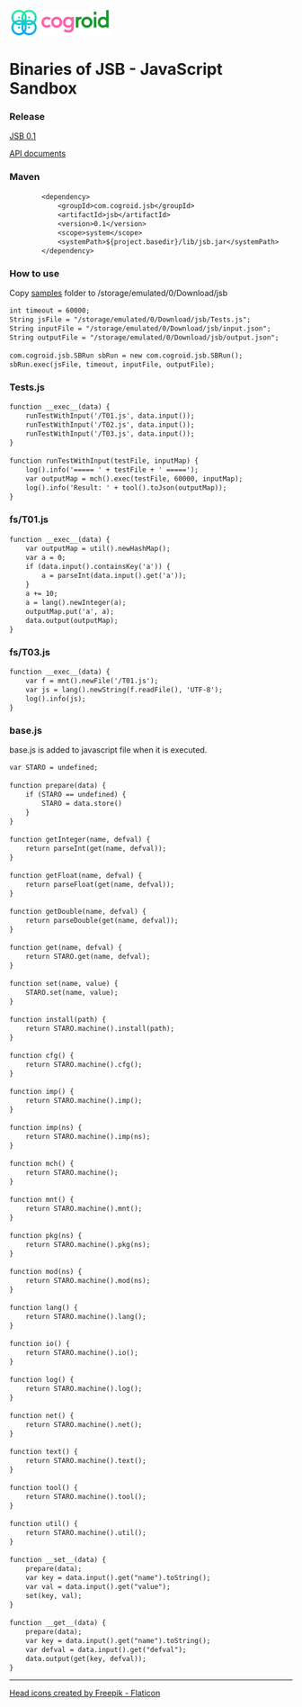 [![cogroid.com](https://github.com/cogroid/resources/raw/main/images/banner/cogroid-48.png)](https://cogroid.com)

# Binaries of JSB - JavaScript Sandbox

### Release

[JSB 0.1](https://github.com/cogroid/d-jsb-bin/releases/download/jsb-0.1/jsb.jar)

[API documents](https://cogroid.com/api/jsb/)

### Maven

```
        <dependency>
            <groupId>com.cogroid.jsb</groupId>
            <artifactId>jsb</artifactId>
            <version>0.1</version>
            <scope>system</scope>
            <systemPath>${project.basedir}/lib/jsb.jar</systemPath>
        </dependency>
```

### How to use

Copy [samples](https://github.com/cogroid/d-jsb-bin/tree/main/samples) folder to /storage/emulated/0/Download/jsb

```
int timeout = 60000;
String jsFile = "/storage/emulated/0/Download/jsb/Tests.js";
String inputFile = "/storage/emulated/0/Download/jsb/input.json";
String outputFile = "/storage/emulated/0/Download/jsb/output.json";

com.cogroid.jsb.SBRun sbRun = new com.cogroid.jsb.SBRun();
sbRun.exec(jsFile, timeout, inputFile, outputFile);

```

### Tests.js

```
function __exec__(data) {
	runTestWithInput('/T01.js', data.input());
	runTestWithInput('/T02.js', data.input());
	runTestWithInput('/T03.js', data.input());
}

function runTestWithInput(testFile, inputMap) {
	log().info('===== ' + testFile + ' =====');
	var outputMap = mch().exec(testFile, 60000, inputMap);
	log().info('Result: ' + tool().toJson(outputMap));
}
```

### fs/T01.js

```
function __exec__(data) {
	var outputMap = util().newHashMap();
	var a = 0;
	if (data.input().containsKey('a')) {
		a = parseInt(data.input().get('a'));
	}
	a += 10;
	a = lang().newInteger(a);
	outputMap.put('a', a);
	data.output(outputMap);
}
```

### fs/T03.js

```
function __exec__(data) {
	var f = mnt().newFile('/T01.js');
	var js = lang().newString(f.readFile(), 'UTF-8');
	log().info(js);
}
```

### base.js

base.js is added to javascript file when it is executed.

```
var STARO = undefined;

function prepare(data) {
	if (STARO == undefined) {
	    STARO = data.store()
	}
}

function getInteger(name, defval) {
    return parseInt(get(name, defval));
}

function getFloat(name, defval) {
    return parseFloat(get(name, defval));
}

function getDouble(name, defval) {
    return parseDouble(get(name, defval));
}

function get(name, defval) {
    return STARO.get(name, defval);
}

function set(name, value) {
    STARO.set(name, value);
}

function install(path) {
    return STARO.machine().install(path);
}

function cfg() {
    return STARO.machine().cfg();
}

function imp() {
    return STARO.machine().imp();
}

function imp(ns) {
    return STARO.machine().imp(ns);
}

function mch() {
    return STARO.machine();
}

function mnt() {
    return STARO.machine().mnt();
}

function pkg(ns) {
    return STARO.machine().pkg(ns);
}

function mod(ns) {
    return STARO.machine().mod(ns);
}

function lang() {
    return STARO.machine().lang();
}

function io() {
    return STARO.machine().io();
}

function log() {
    return STARO.machine().log();
}

function net() {
    return STARO.machine().net();
}

function text() {
    return STARO.machine().text();
}

function tool() {
    return STARO.machine().tool();
}

function util() {
    return STARO.machine().util();
}

function __set__(data) {
	prepare(data);
	var key = data.input().get("name").toString();
	var val = data.input().get("value");
	set(key, val);
}

function __get__(data) {
	prepare(data);
	var key = data.input().get("name").toString();
	var defval = data.input().get("defval");
	data.output(get(key, defval));
}
```

---
[Head icons created by Freepik - Flaticon](https://www.flaticon.com/free-icons/head)
